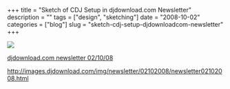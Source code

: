 +++
title = "Sketch of CDJ Setup in djdownload.com Newsletter"
description = ""
tags = ["design", "sketching"]
date = "2008-10-02"
categories = ["blog"]
slug = "sketch-cdj-setup-djdownloadcom-newsletter"
+++



  <div class="notebook-screenshot"><a href="http://images.djdownload.com/img/newsletter/02102008/newsletter02102008.html"><img src="/media/notebook/djdownload-cdj-setup.jpg" class="notebook-image" /></a></div><p><a href="http://images.djdownload.com/img/newsletter/02102008/newsletter02102008.html">djdownload.com newsletter 02/10/08</a></p>
    
  <a href="http://images.djdownload.com/img/newsletter/02102008/newsletter02102008.html">http://images.djdownload.com/img/newsletter/02102008/newsletter02102008.html</a>
